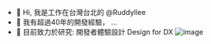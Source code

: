 - 👋 Hi, 我是工作在台灣台北的 @Ruddyllee
- 👀 我有超過40年的開發經驗， ...
- 🌱 目前致力於研究: 開發者體驗設計 Design for DX
![image](https://user-images.githubusercontent.com/5001669/178176433-c8fb6d42-3f13-4e75-9b46-9b962105e907.png)
